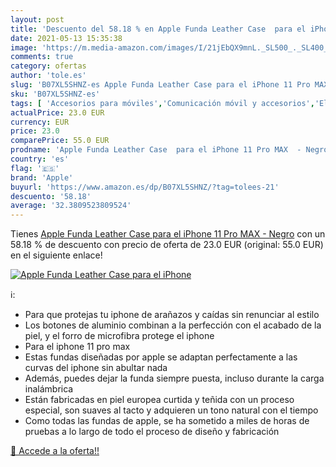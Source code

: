 ```yaml
---
layout: post
title: 'Descuento del 58.18 % en Apple Funda Leather Case  para el iPhone'
date: 2021-05-13 15:35:38
image: 'https://m.media-amazon.com/images/I/21jEbQX9mnL._SL500_._SL400_.jpg'
comments: true
category: ofertas
author: 'tole.es'
slug: 'B07XL5SHNZ-es Apple Funda Leather Case para el iPhone 11 Pro MAX - Negro'
sku: 'B07XL5SHNZ-es'
tags: [ 'Accesorios para móviles','Comunicación móvil y accesorios','Electrónica','Fundas cartucheras para móviles','Fundas y carcasas para teléfonos móviles','apple','iphone', ]
actualPrice: 23.0 EUR
currency: EUR
price: 23.0
comparePrice: 55.0 EUR
prodname: 'Apple Funda Leather Case  para el iPhone 11 Pro MAX  - Negro'
country: 'es'
flag: '🇪🇸'
brand: 'Apple'
buyurl: 'https://www.amazon.es/dp/B07XL5SHNZ/?tag=tolees-21'
descuento: '58.18'
average: '32.3809523809524'
---
```


Tienes [Apple Funda Leather Case  para el iPhone 11 Pro MAX  - Negro](https://www.amazon.es/dp/B07XL5SHNZ/?tag=tolees-21) con un 58.18 % de descuento con precio de oferta de 23.0 EUR (original: 55.0 EUR) en el siguiente enlace!

[![Apple Funda Leather Case  para el iPhone](https://m.media-amazon.com/images/I/21jEbQX9mnL._SL500_._SL400_.jpg)](https://www.amazon.es/dp/B07XL5SHNZ/?tag=tolees-21)

ℹ️:

- Para que protejas tu iphone de arañazos y caídas sin renunciar al estilo
- Los botones de aluminio combinan a la perfección con el acabado de la piel, y el forro de microfibra protege el iphone
- Para el iphone 11 pro max
- Estas fundas diseñadas por apple se adaptan perfectamente a las curvas del iphone sin abultar nada
- Además, puedes dejar la funda siempre puesta, incluso durante la carga inalámbrica
- Están fabricadas en piel europea curtida y teñida con un proceso especial, son suaves al tacto y adquieren un tono natural con el tiempo
- Como todas las fundas de apple, se ha sometido a miles de horas de pruebas a lo largo de todo el proceso de diseño y fabricación

[🛒 Accede a la oferta!!](https://www.amazon.es/dp/B07XL5SHNZ/?tag=tolees-21)

